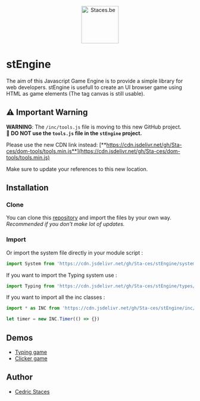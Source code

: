 <p style="text-align:center;"><img src="https://staces.be/wp-content/uploads/2024/02/Traits.png" width="100" alt="Staces.be"></p>

# stEngine
The aim of this Javascript Game Engine is to provide a simple library for web developers. stEngine is usefull to create an UI browser game using HTML as game elements (The tag canvas is still usable).

## ⚠️ Important Warning

**WARNING**: The `/inc/tools.js` file is moving to this new GitHub project.  
**🚫 DO NOT use the `tools.js` file in the `stEngine` project.**

Please use the new CDN link instead:
[**https://cdn.jsdelivr.net/gh/Sta-ces/dom-tools/tools.min.js**](https://cdn.jsdelivr.net/gh/Sta-ces/dom-tools/tools.min.js)

Make sure to update your references to this new location.

## Installation
### Clone
You can clone this [repository](https://github.com/Sta-ces/stEngine) and import the files by your own way.<br>
<em>Recommended if you don't make lot of updates.</em>

### Import
Or import the system file directly in your module script :
```javascript
import System from 'https://cdn.jsdelivr.net/gh/Sta-ces/stEngine/system.js'
```
If you want to import the Typing system use :
```javascript
import Typing from 'https://cdn.jsdelivr.net/gh/Sta-ces/stEngine/types/typing.js'
```
If you want to import all the inc classes :
```javascript
import * as INC from 'https://cdn.jsdelivr.net/gh/Sta-ces/stEngine/inc/inc.js'
```
```javascript
let timer = new INC.Timer(() => {})
```

## Demos
- [Typing game](https://games.grumpygreen.be/clavite/)
- [Clicker game](https://games.grumpygreen.be/zeventclicker/)

## Author
- [Cedric Staces](https://staces.be/)
